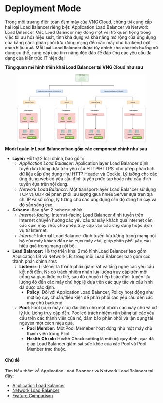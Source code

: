 # Deployment Mode

Trong môi trường điện toán đám mây của VNG Cloud, chúng tôi cung cấp hai loại Load Balancer riêng biệt: Application Load Balancer và Network Load Balancer. Các Load Balancer này đóng một vai trò quan trọng trong việc tối ưu hóa hiệu suất, tính khả dụng và khả năng mở rộng của ứng dụng của bằng cách phân phối lưu lượng mạng đến các máy chủ backend một cách hiệu quả. Mỗi loại Load Balancer được tùy chỉnh cho các tình huống sử dụng cụ thể, cung cấp các tính năng độc đáo để đáp ứng các yêu cầu đa dạng của kiến trúc IT hiện đại.

**Tổng quan mô hình triển khai Load Balancer tại VNG Cloud như sau**

<figure><img src="../../../.gitbook/assets/64553488 (1).png" alt=""><figcaption></figcaption></figure>

**Model quản lý Load Balancer bao gồm các component chính như sau**

* **Layer:** Hỗ trợ 2 loại chính, bao gồm:
  * _Application Load Balancer:_ Application layer Load Balancer định tuyến lưu lượng dựa trên yêu cầu HTTP/HTTPS, cho phép phân tích dữ liệu cấp ứng dụng như HTTP Header và Cookie. Lý tưởng cho các ứng dụng web có yêu cầu định tuyến phức tạp hoặc nhu cầu định tuyến dựa trên nội dung.
  * _Network Load Balancer:_ Một transport-layer Load Balancer sử dụng TCP và UDP để phân phối lưu lượng giữa nhiều Server dựa trên địa chỉ IP và số cổng, lý tưởng cho các ứng dụng cần độ đáng tin cậy và độ sẵn sàng cao.
* **Scheme:** Bao gồm 2 scheme chính
  * _Internet-facing:_ Internet-facing Load Balancer định tuyến trên Internet chuyển hướng các yêu cầu từ máy khách qua Internet đến các cụm máy chủ, cho phép truy cập vào các ứng dụng hoặc dịch vụ từ Internet.
  * _Internal:_ Internal Load Balancer định tuyến lưu lượng trong mạng nội bộ của máy khách đến các cụm máy chủ, giúp phân phối yêu cầu hiệu quả trong mạng nội bộ.
* **Load Balancer:** Hỗ trợ triển khai 2 mô hình Load Balancer bao gồm Application LB và Network LB, trong mỗi Load Balancer bao gồm các thành phần chính như:
  * **Listener:** Listener là thành phần giám sát và lắng nghe các yêu cầu kết nối đến. Nó có trách nhiệm nhận lưu lượng truy cập trên một cổng và giao thức cụ thể, sau đó chuyển tiếp hoặc định tuyến lưu lượng đó đến các máy chủ hợp lệ dựa trên các quy tắc và cấu hình đã được xác định.
    * **Policy**: Đối với Application Load Balancer, Policy hoạt động như một bộ quy chuẩn/điều kiện để phân phối các yêu cầu đến các máy chủ backend
  * **Pool**: Pool (cụm máy chủ) đại diện cho một nhóm các máy chủ và xử lý lưu lượng truy cập đến. Pool có trách nhiệm cân bằng tải các yêu cầu trên các thành viên của nó, đảm bảo phân phối và tận dụng tài nguyên một cách hiệu quả.
    * **Pool Member:** Một Pool Memeber hoạt động như một máy chủ thành viên trong Pool.
    * **Health Check:** Health Check setting là một bộ quy định, qua đó giúp Load Balancer giám sát sức khỏe của các Pool và Pool Member trực thuộc.

#### Chủ đề <a href="#deploymentmode-chude" id="deploymentmode-chude"></a>

Tìm hiểu thêm về Application Load Balancer và Network Load Balancer tại đây:

* [Application Load Balancer](application-load-balancer/)
* [Network Load Balancer](network-load-balancer/)
* [Feature Comparison](feature-comparison.md)
